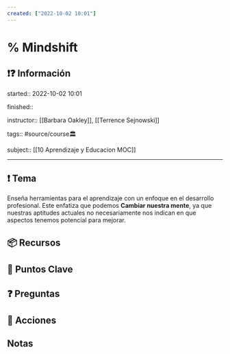```yaml
---
created: ["2022-10-02 10:01"]
---
```


# % Mindshift
## ❗❓ Información

started:: 2022-10-02 10:01

finished::

instructor:: [[Barbara Oakley]], [[Terrence Sejnowski]]

tags:: #source/course🏛 

subject:: [[10 Aprendizaje y Educacion MOC]]

---

## ❗ Tema
Enseña herramientas para el aprendizaje con un enfoque en el desarrollo profesional. Este enfatiza que podemos **Cambiar nuestra mente**, ya que nuestras aptitudes actuales no necesariamente nos indican en que aspectos tenemos potencial para mejorar.

## 📦 Recursos


## 🔑 Puntos Clave


## ❓ Preguntas


## 🎯 Acciones


## Notas